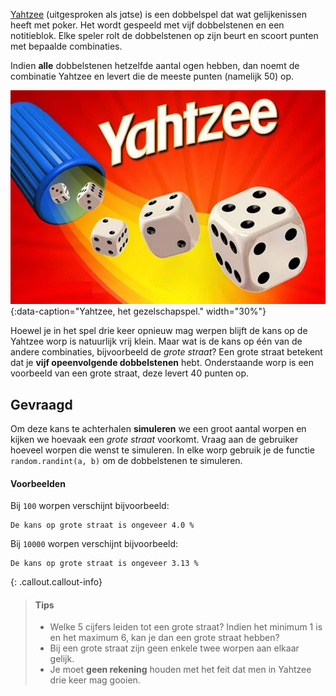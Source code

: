 <a href="https://nl.wikipedia.org/wiki/Yahtzee" target="_blank">Yahtzee</a> (uitgesproken als jɑtse) is een dobbelspel dat wat gelijkenissen heeft met poker. Het wordt gespeeld met vijf dobbelstenen en een notitieblok. Elke speler rolt de dobbelstenen op zijn beurt en scoort punten met bepaalde combinaties.

Indien **alle** dobbelstenen hetzelfde aantal ogen hebben, dan noemt de combinatie Yahtzee en levert die de meeste punten (namelijk 50) op.

![Yahtzee, het gezelschapspel.](media/game.png "Yahtzee, het gezelschapspel."){:data-caption="Yahtzee, het gezelschapspel." width="30%"}

Hoewel je in het spel drie keer opnieuw mag werpen blijft de kans op de Yahtzee worp is natuurlijk vrij klein. Maar wat is de kans op één van de andere combinaties, bijvoorbeeld de *grote straat*? Een grote straat betekent dat je **vijf opeenvolgende dobbelstenen** hebt. Onderstaande worp is een voorbeeld van een grote straat, deze levert 40 punten op.

 <span class="mdi mdi-36px mdi-dice-5-outline"></span> <span class="mdi mdi-36px mdi-dice-2-outline"></span> <span class="mdi mdi-36px mdi-dice-1-outline"></span> <span class="mdi mdi-36px mdi-dice-4-outline"></span> <span class="mdi mdi-36px mdi-dice-3-outline"></span>

## Gevraagd
Om deze kans te achterhalen **simuleren** we een groot aantal worpen en kijken we hoevaak een *grote straat* voorkomt. Vraag aan de gebruiker hoeveel worpen die wenst te simuleren. In elke worp gebruik je de functie `random.randint(a, b)` om de dobbelstenen te simuleren.

#### Voorbeelden
Bij `100` worpen verschijnt bijvoorbeeld:

```
De kans op grote straat is ongeveer 4.0 %
```

Bij `10000` worpen verschijnt bijvoorbeeld:

```
De kans op grote straat is ongeveer 3.13 %
```


{: .callout.callout-info}
>#### Tips
>* Welke 5 cijfers leiden tot een grote straat? Indien het minimum 1 is en het maximum 6, kan je dan een grote straat hebben?
>* Bij een grote straat zijn geen enkele twee worpen aan elkaar gelijk.
>* Je moet **geen rekening** houden met het feit dat men in Yahtzee drie keer mag gooien.
